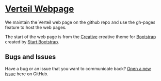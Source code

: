 # [Verteil Webpage](https://www.verteil.com/)

We maintain the Verteil web page on the github repo and use the gh-pages feature to host the web pages.

The start of the web page is from the [Creative](http://startbootstrap.com/template-overviews/creative/) creative theme for [Bootstrap](http://getbootstrap.com/) created by [Start Bootstrap](http://startbootstrap.com/).


## Bugs and Issues

Have a bug or an issue that you want to communicate back? [Open a new issue](https://github.com/minidoc/verteil/issues) here on GitHub.
